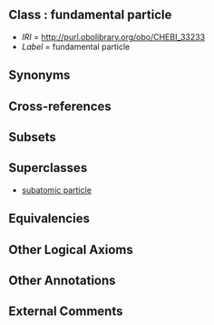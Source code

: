 
## Class : fundamental particle

 * *IRI* = http://purl.obolibrary.org/obo/CHEBI_33233
 * *Label* = fundamental particle

## Synonyms


## Cross-references


## Subsets


## Superclasses

 * [subatomic particle](../../CHEBI/42/CHEBI_36342.md)

## Equivalencies


## Other Logical Axioms


## Other Annotations


## External Comments

